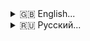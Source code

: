 <details>
<summary>🇬🇧 English...</summary>

# Stable Diffusion Configurator and Generator

This script provides an interactive interface for configuring parameters and running Stable Diffusion with convenient control over all aspects of image generation.

## Features

- 🖼️ Interactive menu with parameter navigation
- ⚙️ Loading and editing preset configurations
- 📋 Viewing available embedding and LORA models
- ✏️ Editing prompts with format hints
- 🚀 Launching image generation with custom parameters
- 📂 Specifying output path for results

## Requirements

- Python 3.7+
- Installed dependencies:
  ```
  pip install InquirerPy
  ```

## Path Configuration

Before use, you need to configure the base path and folder structure:

1. Download [stable-diffusion.cpp](https://github.com/leejet/stable-diffusion.cpp)
2. Open the script in a text editor
3. Locate the `DEFAULT_PATH` definition line and modify it:
   ```python
   DEFAULT_PATH = Path("path to your folder with models/lora/vae etc.")
   ```
4. Change the path to your base models directory
5. Ensure the following subdirectories exist in the base directory:
   ```
   ├── configs/       - JSON configuration files
   ├── embedding/     - Embedding models
   ├── lora/         - LORA models
   ├── model/        - Main Stable Diffusion models
   └── vae/          - VAE models
   ```
6. Locate the `SD_PATH` definition line and modify it:
   ```python
   SD_PATH = "path to stable-diffusion.cpp executable"
   ```

Example file structure:
```
.../sd_models/
├── configs
│   ├── portrait.json
│   ├── landscape.json
│   └── anime.json
├── embedding
│   ├── portrait_style.pt
│   └── landscape_style.pt
├── lora
│   ├── watercolor_effect.safetensors
│   └── oil_painting.safetensors
├── model
│   ├── sd_xl_base.gguf
│   └── realistic_vision.safetensors
└── vae
    ├── sdxl_vae.safetensors
    └── ft_mse.safetensors
```

## Usage

1. Run the script:
   ```
   python sd_tui.py
   ```

2. Select a configuration file from available options

3. In the main menu:
   - View current settings
   - Select parameter to edit:
     - **Sampling method**: Generation algorithm selection
     - **Image size**: Setting width and height
     - **Guidance**: Prompt adherence level
     - **CLIP skip**: CLIP layers to skip
     - **Steps**: Number of generation iterations
     - **Prompt**: Main generation text
     - **Negative prompt**: What to exclude from generation
     - **Additional parameters**: Custom SD flags

4. When editing prompts:
   - View available embedding and LORA models (they will be displayed at the top if available)
   - Use format hints:
     - For embedding: simply enter the model name
     - For LORA: use format `<lora:model_name:weight>`
       Example: `<lora:watercolor_effect:0.8>`

5. When all parameters are configured:
   - Select "🚀 Start generation"
   - Specify output path
   - Confirm generation launch

6. After completion:
   - Image will be saved at specified path
   - The console will display the last lines of generation log

## Example Configuration File

`configs/portrait.json`:
```json
{
  "model": "realistic_vision.safetensors",
  "vae": "ft_mse.safetensors",
  "sampling-method": "euler_a",
  "height": 768,
  "width": 512,
  "guidance": 7.5,
  "clip-skip": 2,
  "steps": 30,
  "default_prompt": "portrait of a woman, detailed eyes, professional photography",
  "default_negative": "blurry, deformed, ugly"
}
```

## Additional Parameters

When launching generation, you can specify additional Stable Diffusion flags, for example:
```
-s -1 --diffusion-fa --rpi
```

</details>

<details>
<summary>🇷🇺 Русский...</summary>

# Stable Diffusion Конфигуратор и Генератор

Этот скрипт предоставляет интерактивный интерфейс для настройки параметров и запуска Stable Diffusion с возможностью удобного управления всеми аспектами генерации изображений.

## Особенности

- 🖼️ Интерактивное меню с навигацией между параметрами
- ⚙️ Загрузка и редактирование предустановленных конфигураций
- 📋 Просмотр доступных embedding и LORA моделей
- ✏️ Редактирование промптов с подсказками по формату
- 🚀 Запуск генерации изображений с пользовательскими параметрами
- 📂 Указание пути для сохранения результатов

## Требования

- Python 3.7+
- Установленные зависимости:
  ```
  pip install InquirerPy
  ```

## Настройка путей

Перед использованием необходимо настроить базовый путь и структуру папок:

1. Скачать [stable-diffusion.cpp](https://github.com/leejet/stable-diffusion.cpp)
2. Откройте скрипт в текстовом редакторе
3. Найдите строку с определением `DEFAULT_PATH` и измените ее:
   ```python
   DEFAULT_PATH = Path("путь до вашей папки с моделями/lora/vae и другом")
   ```
4. Измените путь на ваш базовый каталог с моделями
5. Убедитесь, что в базовом каталоге созданы следующие поддиректории:
   ```
   ├── configs/       - JSON-файлы конфигураций
   ├── embedding/     - Модели embedding
   ├── lora/          - Модели LORA
   ├── model/         - Основные модели Stable Diffusion
   └── vae/           - VAE модели
   ```
6. Найдите строку с определением `SD_PATH` и измените ее:
   ```python
   SD_PATH = "путь до исполняемого файла stable-diffusion.cpp"
   ```

Пример структуры файлов:
```
.../sd_models/
├── configs
│   ├── portrait.json
│   ├── landscape.json
│   └── anime.json
├── embedding
│   ├── portrait_style.pt
│   └── landscape_style.pt
├── lora
│   ├── watercolor_effect.safetensors
│   └── oil_painting.safetensors
├── model
│   ├── sd_xl_base.gguf
│   └── realistic_vision.safetensors
└── vae
    ├── sdxl_vae.safetensors
    └── ft_mse.safetensors
```

## Использование

1. Запустите скрипт:
   ```
   python sd_tui.py
   ```

2. Выберите конфигурационный файл из списка доступных

3. В главном меню:
   - Просмотрите текущие настройки
   - Выберите параметр для редактирования:
     - **Метод сэмплирования**: Выбор алгоритма генерации
     - **Размер изображения**: Установка ширины и высоты
     - **Guidance**: Уровень соответствия промпту
     - **CLIP skip**: Пропуск слоев CLIP
     - **Шаги**: Количество итераций генерации
     - **Промпт**: Основной текст для генерации
     - **Негативный промпт**: Что исключить из генерации
     - **Дополнительные параметры**: Произвольные флаги SD

4. При редактировании промптов:
   - Просмотрите доступные embedding и LORA модели (они отобразятся вверху, если есть)
   - Используйте подсказки по формату:
     - Для embedding: просто введите название модели
     - Для LORA: используйте формат `<lora:название_модели:вес>`
       Пример: `<lora:watercolor_effect:0.8>`

5. Когда все параметры настроены:
   - Выберите "🚀 Начать генерацию"
   - Укажите путь для сохранения результата
   - Подтвердите запуск генерации

6. После завершения:
   - Изображение сохранится по указанному пути
   - В консоли отобразятся последние строки лога генерации

## Пример конфигурационного файла

`configs/portrait.json`:
```json
{
  "model": "realistic_vision.safetensors",
  "vae": "ft_mse.safetensors",
  "sampling-method": "euler_a",
  "height": 768,
  "width": 512,
  "guidance": 7.5,
  "clip-skip": 2,
  "steps": 30,
  "default_prompt": "portrait of a woman, detailed eyes, professional photography",
  "default_negative": "blurry, deformed, ugly"
}
```

## Дополнительные параметры

При запуске генерации можно указать дополнительные флаги для Stable Diffusion, например:
```
-s -1 --diffusion-fa --rpi
```

</details>
